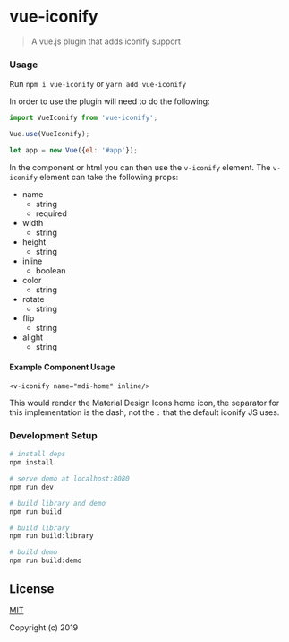 # vue-iconify

> A vue.js plugin that adds iconify support

### Usage

Run `npm i vue-iconify` or `yarn add vue-iconify`

In order to use the plugin will need to do the following:
```js
import VueIconify from 'vue-iconify';

Vue.use(VueIconify);

let app = new Vue({el: '#app'});
```

In the component or html you can then use the `v-iconify` element. The `v-iconify` element can take the following props:

* name
    * string
    * required
* width
    * string
* height
    * string
* inline
    * boolean
* color
    * string
* rotate
    * string
* flip
    * string
* alight
    * string
    
#### Example Component Usage
`<v-iconify name="mdi-home" inline/>`

This would render the Material Design Icons home icon, the separator for this implementation is the dash, not the `:` that the default iconify JS uses.

### Development Setup

``` bash
# install deps
npm install

# serve demo at localhost:8080
npm run dev

# build library and demo
npm run build

# build library
npm run build:library

# build demo
npm run build:demo
```

## License

[MIT](http://opensource.org/licenses/MIT)

Copyright (c) 2019 
